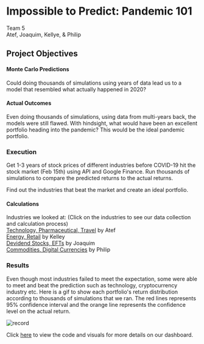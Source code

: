 #                                                                 Impossible to Predict: Pandemic 101
Team 5 <br/>
Atef, Joaquim, Kellye, & Philip

## Project Objectives
#### Monte Carlo Predictions
Could doing thousands of simulations using years of data lead us to a model that resembled what actually happened in 2020?

#### Actual Outcomes
Even doing thousands of simulations, using data from multi-years back, the models were still flawed.
With hindsight, what would have been an excellent portfolio heading into the pandemic? This would be the ideal pandemic portfolio.

### Execution
Get 1-3 years of stock prices of different industries before COVID-19 hit the stock market (Feb 15th) using API and Google Finance. Run thousands of simulations to compare the predicted returns to the actual returns. <br/>

Find out the industries that beat the market and create an ideal portfolio.

#### Calculations
Industries we looked at: (Click on the industries to see our data collection and calculation process) <br/>
[Technology, Pharmaceutical, Travel](https://github.com/atefajmal27/group5/blob/add-project-outline/tech_pharma_travel.ipynb) by Atef <br/>
[Energy, Retail](https://github.com/atefajmal27/group5/blob/master/KellyeTeam5Project.ipynb) by Kelley <br/>
[Devidend Stocks, EFTs]() by Joaquim <br/>
[Commodities, Digital Currencies](https://github.com/atefajmal27/group5/blob/add-project-outline/Entire%20Covid%20Market%20Projection%20-%20Currency-checkpoint.ipynb) by Philip <br/>

### Results
Even though most industries failed to meet the expectation, some were able to meet and beat the prediction such as technology, cryptocurrency industry etc. Here is a gif to show each portfolio's return distribution according to thousands of simulations that we ran. The red lines represents 95% confidence interval and the orange line represents the confidence level on the actual return. <br/> 

![record](https://user-images.githubusercontent.com/62320593/91127755-eae9b100-e674-11ea-9cca-679e105cf99b.gif)

Click [here](https://github.com/atefajmal27/group5/blob/master/Resources/final_dashboard.ipynb) to view the code and visuals for more details on our dashboard.




